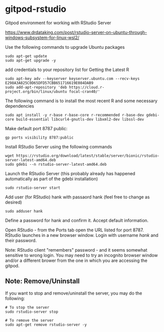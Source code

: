 # gitpod-rstudio
Gitpod environment for working with RStudio Server

https://www.drdataking.com/post/rstudio-server-on-ubuntu-through-windows-subsystem-for-linux-wsl2/


Use the following commands to upgrade Ubuntu packages

```
sudo apt-get update
sudo apt-get upgrade -y
```
add credentials to your repository list for Getting the Latest R

```
sudo apt-key adv --keyserver keyserver.ubuntu.com --recv-keys E298A3A825C0D65DFD57CBB651716619E084DAB9
sudo add-apt-repository 'deb https://cloud.r-project.org/bin/linux/ubuntu focal-cran40/'
```

The following command is to install the most recent R and some necessary dependencies
```
sudo apt install -y r-base r-base-core r-recommended r-base-dev gdebi-core build-essential libcurl4-gnutls-dev libxml2-dev libssl-dev
```
Make default port 8787 public:
```
gp ports visibility 8787:public
```

Install RStudio Server using the following commands
```
wget https://rstudio.org/download/latest/stable/server/bionic/rstudio-server-latest-amd64.deb
sudo gdebi --n rstudio-server-latest-amd64.deb
```

Launch the RStudio Server (this probably already has happened automatically as part of the gdebi installation)
```
sudo rstudio-server start
```

Add user (for RStudio) hank with passaord hank (feel free to change as desired)

```
sudo adduser hank
```

Define a password for hank and confirm it. Accept default information. 

Open RStudio - from the Ports tab open the URL listed for port 8787. RStudio launches in a new browser window. Login with username *hank* and their password.

Note: RStudio client "remembers" password - and it seems somewhat sensitive to wrong login. You may need to try an incognito browser window and/or a different brower from the one in which you are accessing the gitpod.  

## Note: Remove/Uninstall

If you want to stop and remove/uninstall the server, you may do the following:

```
# To stop the server
sudo rstudio-server stop

# To remove the server
sudo apt-get remove rstudio-server -y
``` 
